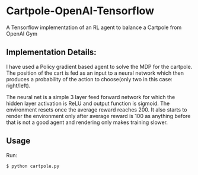 # Cartpole-OpenAI-Tensorflow
A Tensorflow implementation of an RL agent to balance a Cartpole from OpenAI Gym

## Implementation Details:

I have used a Policy gradient based agent to solve the MDP for the cartpole. The position of the cart is fed as an input to a neural network which then produces a probability of the action to choose(only two in this case: right/left).

The neural net is a simple 3 layer feed forward network for which the hidden layer activation is ReLU and output function is sigmoid.
The environment resets once the average reward reaches 200. It also starts to render the environment only after average reward is 100 as anything before that is not a good agent and rendering only makes training slower.

## Usage

Run:
```
$ python cartpole.py
```
